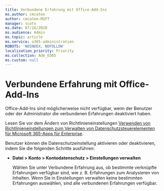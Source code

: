 ```yaml
---
title: Verbundene Erfahrung mit Office-Add-Ins
ms.author: cmcatee
author: cmcatee-MSFT
manager: scotv
ms.date: 07/16/2020
ms.audience: Admin
ms.topic: article
ms.service: o365-administration
ROBOTS: 'NOINDEX, NOFOLLOW'
localization_priority: Priority
ms.collection: Adm_O365
ms.custom: null
---
```


# <a name="connected-experience-with-office-add-ins"></a>Verbundene Erfahrung mit Office-Add-Ins

Office-Add-Ins sind möglicherweise nicht verfügbar, wenn der Benutzer oder der Administrator die verbundenen Erfahrungen deaktiviert haben.

Lesen Sie vor dem Ändern von Richtlinieneinstellungen [Verwenden von Richtlinieneinstellungen zum Verwalten von Datenschutzsteuerelementen für Microsoft 365-Apps für Enterprise](https://docs.microsoft.com/deployoffice/privacy/manage-privacy-controls).

Benutzer können die Datenschutzeinstellung aktivieren oder deaktivieren, indem Sie die folgenden Schritte ausführen:

- **Datei > Konto > Kontodatenschutz > Einstellungen verwalten** 

    Wählen Sie unter Verbundene Erfahrung aus, ob bestimmte verknüpfte Erfahrungen verfügbar sind, wie z. B. Erfahrungen zum Analysieren von Inhalten. Wenn Sie in Einstellungen verwalten keine bestimmten Erfahrungen auswählen, sind alle verbundenen Erfahrungen verfügbar.
